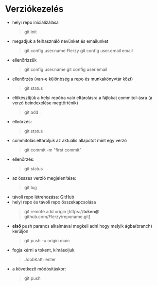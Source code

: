 # Verziókezelés

- helyi repo inicializálása
    > git init
- megadjuk a felhasználó nevünket és emailunket
    > git config user.name Flerzy
    > git config user.email email
- ellenőrizzük
    > git config user.name
    > git config user.email
- ellenőrzés (van-e különbség a repo és munkakönyvtár közt)
    > git status
- előkészítjük a helyi repóba való eltárolásra a fájlokat commitol-ásra (a verzó beindexelése megtörténik)
    > git add .
- ellnőrzés:
    > git status
- commitolás:eltároljuk az aktuális állapotot mint egy verzó
    > git commit -m "first commit"
- ellenőrzés:
    > git status
- az összes verzió megjelenítése:
    > git log
- távoli repo létrehozása: GitHub
- helyi repo és távoli repo összekapcsolása
    > git remote add origin [https://**token@** github.com/Flerzy/reponame.git]
- **első** push parancs alkalmával megkell adni hogy melyik ágba(branch) kerüljön
    >git push -u origin main
- fogja kérni a tokent, kímásoljuk
    > JobbKatt+enter
- a következő módósításkor:
    > git push